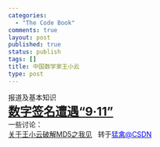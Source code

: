 ```yaml
--- 
categories: 
  - "The Code Book"
comments: true
layout: post
published: true
status: publish
tags: []
title: 中国数学家王小云
type: post
---
```

<div id="msgcns!5F971C000415D85F!175" class="bvMsg">
<div>报道及基本知识</div>
<div><strong><font color="#007ece" size="5"><a href="http://www.ccw.com.cn/news2/look/htm2005/20050401_108IB.htm">数字签名遭遇“9·11”</a></font></strong></div>
<div>一些讨论：</div>
<div>
<a href="http://blog.csdn.net/Raptor/archive/2004/09/07/97270.aspx">关于王小云破解MD5之我见</a>   转于<a href="http://blog.csdn.net/raptor/"><u><font color="#0000ff">猛禽@CSDN</font></u></a>
</div>
<div> </div>
</div>

